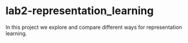 # lab2-representation_learning
In this project we explore and compare different ways for representation learning.
